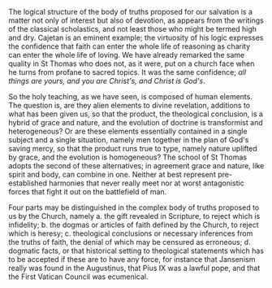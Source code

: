 The logical structure of the body of truths proposed for our salvation is a matter not only of interest but also of devotion, as appears from the writings of the classical scholastics, and not least those who might be termed high and dry. Cajetan is an eminent example; the virtuosity of his logic expresses the confidence that faith can enter the whole life of reasoning as charity can enter the whole life of loving. We have already remarked the same quality in St Thomas who does not, as it were, put on a church face when he turns from profane to sacred topics. It was the same confidence; *all things are yours, and you are Christ's, and Christ is God's*.

So the holy teaching, as we have seen, is composed of human elements. The question is, are they alien elements to divine revelation, additions to what has been given us, so that the product, the theological conclusion, is a hybrid of grace and nature, and the evolution of doctrine is transformist and heterogeneous? Or are these elements essentially contained in a single subject and a single situation, namely men together in the plan of God's saving mercy, so that the product runs true to type, namely nature uplifted by grace, and the evolution is homogeneous? The school of St Thomas adopts the second of these alternatives; in agreement grace and nature, like spirit and body, can combine in one. Neither at best represent pre-established harmonies that never really meet nor at worst antagonistic forces that fight it out on the battlefield of man.

Four parts may be distinguished in the complex body of truths proposed to us by the Church, namely a. the gift revealed in Scripture, to reject which is infidelity; b. the dogmas or articles of faith defined by the Church, to reject which is heresy; c. theological conclusions or necessary inferences from the truths of faith, the denial of which may be censured as erroneous; d. dogmatic facts, or that historical setting to theological statements which has to be accepted if these are to have any force, for instance that Jansenism really was found in the Augustinus, that Pius IX was a lawful pope, and that the First Vatican Council was ecumenical.